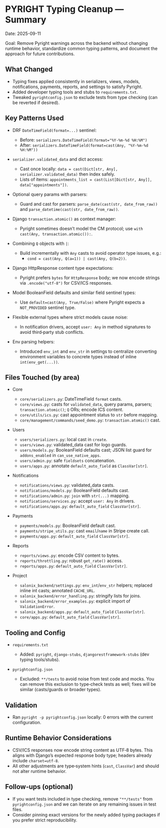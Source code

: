 # PYRIGHT Typing Cleanup — Summary

Date: 2025-09-11

Goal: Remove Pyright warnings across the backend without changing runtime behavior, standardize common typing patterns, and document the approach for future contributions.

## What Changed

- Typing fixes applied consistently in serializers, views, models, notifications, payments, reports, and settings to satisfy Pyright.
- Added developer typing tools and stubs to `requirements.txt`.
- Tweaked `pyrightconfig.json` to exclude tests from type checking (can be reverted if desired).

## Key Patterns Used

- DRF `DateTimeField(format=...)` sentinel:
  - Before: `serializers.DateTimeField(format="%Y-%m-%d %H:%M")`
  - After: `serializers.DateTimeField(format=cast(Any, "%Y-%m-%d %H:%M"))`

- `serializer.validated_data` and dict access:
  - Cast once locally: `data = cast(Dict[str, Any], serializer.validated_data)` then index safely.
  - Lists of items: `appointments_list = cast(List[Dict[str, Any]], data["appointments"])`.

- Optional query params with parsers:
  - Guard and cast for parsers: `parse_date(cast(str, date_from_raw))` and `parse_datetime(cast(str, date_from_raw))`.

- Django `transaction.atomic()` as context manager:
  - Pyright sometimes doesn’t model the CM protocol; use `with cast(Any, transaction.atomic()):`.

- Combining `Q` objects with `|`:
  - Build incrementally with `Any` casts to avoid operator type issues, e.g.:
    - `cond = cast(Any, Q(a=1)) | cast(Any, Q(b=2))`.

- Django HttpResponse content type expectations:
  - Pyright prefers `bytes` for `HttpResponse` body; we now encode strings via `.encode("utf-8")` for CSV/ICS responses.

- Model BooleanField defaults and similar field sentinel types:
  - Use `default=cast(Any, True/False)` where Pyright expects a `NOT_PROVIDED` sentinel type.

- Flexible external types where strict models cause noise:
  - In notification drivers, accept `user: Any` in method signatures to avoid third‑party stub conflicts.

- Env parsing helpers:
  - Introduced `env_int` and `env_str` in settings to centralize converting environment variables to concrete types instead of inline `int(env_get(...))`.

## Files Touched (by area)

- Core
  - `core/serializers.py`: DateTimeField `format` casts.
  - `core/views.py`: casts for `validated_data`, query params, parsers; `transaction.atomic()`; `Q` ORs; encode ICS content.
  - `core/utils/ics.py`: cast appointment status to `str` before mapping.
  - `core/management/commands/seed_demo.py`: `transaction.atomic()` cast.

- Users
  - `users/serializers.py`: local cast in `create`.
  - `users/views.py`: validated_data cast for logo guards.
  - `users/models.py`: BooleanField defaults cast; JSON list guard for `addons_enabled` in `can_use_native_apps`.
  - `users/admin.py`: safe `fieldsets` concatenation.
  - `users/apps.py`: annotate `default_auto_field` as `ClassVar[str]`.

- Notifications
  - `notifications/views.py`: validated_data casts.
  - `notifications/models.py`: BooleanField defaults cast.
  - `notifications/admin.py`: `join` with `str(...)` mapping.
  - `notifications/services.py`: accept `user: Any` in drivers.
  - `notifications/apps.py`: `default_auto_field` `ClassVar[str]`.

- Payments
  - `payments/models.py`: BooleanField default cast.
  - `payments/stripe_utils.py`: cast `email`/`name` in Stripe create call.
  - `payments/apps.py`: `default_auto_field` `ClassVar[str]`.

- Reports
  - `reports/views.py`: encode CSV content to bytes.
  - `reports/throttling.py`: robust `get_rate()` access.
  - `reports/apps.py`: `default_auto_field` `ClassVar[str]`.

- Project
  - `salonix_backend/settings.py`: `env_int`/`env_str` helpers; replaced inline int casts; annotated `CACHE_URL`.
  - `salonix_backend/error_handling.py`: stringify lists for joins.
  - `salonix_backend/error_examples.py`: explicit import of `ValidationError`.
  - `salonix_backend/apps.py`: `default_auto_field` `ClassVar[str]`.
  - `core/apps.py`: `default_auto_field` `ClassVar[str]`.

## Tooling and Config

- `requirements.txt`
  - Added: `pyright`, `django-stubs`, `djangorestframework-stubs` (dev typing tools/stubs).

- `pyrightconfig.json`
  - Excluded: `**/tests` to avoid noise from test code and mocks. You can remove this exclusion to type‑check tests as well; fixes will be similar (casts/guards or broader types).

## Validation

- Ran `pyright -p pyrightconfig.json` locally: 0 errors with the current configuration.

## Runtime Behavior Considerations

- CSV/ICS responses now encode string content as UTF‑8 bytes. This aligns with Django’s expected response body type; headers already include `charset=utf-8`.
- All other adjustments are type‑system hints (`cast`, `ClassVar`) and should not alter runtime behavior.

## Follow‑ups (optional)

- If you want tests included in type checking, remove `"**/tests"` from `pyrightconfig.json` and we can iterate on any remaining issues in test files.
- Consider pinning exact versions for the newly added typing packages if you prefer strict reproducibility.
